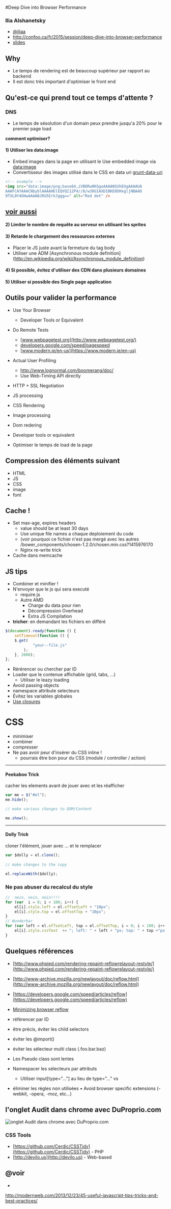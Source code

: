 #Deep Dive into Browser Performance

### Ilia Alshanetsky

- [@iliaa](https://twitter.com/iliaa)
- http://confoo.ca/fr/2015/session/deep-dive-into-browser-performance
- [slides](http://ilia.ws/files/confoo_Deep_Dive_into_Browser_Performance.pdf)


## Why
- Le temps de rendering est de beaucoup supérieur par rapport au backend
- Il est donc très important d'optimiser le front end

## Qu'est-ce qui prend tout ce temps d'attente ?

### DNS
- Le temps de sésolution d'un domain peux prendre jusqu'a 20% pour le premier page load

**comment optimiser?**

#### 1) Utiliser les data:image
- Embed images dans la page en utilisant le Use embedded image via [data:image](http://en.wikipedia.org/wiki/Data_URI_scheme)
- Convertisseur des images utilisé dans le CSS en data uri
[grunt-data-uri](https://www.npmjs.com/package/grunt-data-uri)

```html
<!-- example -->
<img src="data:image/png;base64,iVBORw0KGgoAAAANSUhEUgAAAAUA
AAAFCAYAAACNbyblAAAAHElEQVQI12P4//8/w38GIAXDIBKE0DHxgljNBAAO
9TXL0Y4OHwAAAABJRU5ErkJggg==" alt="Red dot" />
```

[voir aussi](baseImage.html) 
---

#### 2) Limiter le nombre de requête au serveur en utilisant les sprites

#### 3) Retarde le chargement des ressources externes

- Placer le JS juste avant la fermeture du tag body
- Utiliser une ADM [Asynchronous module definition] (http://en.wikipedia.org/wiki/Asynchronous_module_definition)

#### 4) Si possible, évitez d'utiliser des CDN dans plusieurs domaines

#### 5) Utiliser si possible des Single page application

## Outils pour valider la performance
- Use Your Browser
    - Developer Tools or Equivalent
- Do Remote Tests
    - [www.webpagetest.org](http://www.webpagetest.org/)
    - [developers.google.com/speed/pagespeed](https://developers.google.com/speed/pagespeed/)
    - [www.modern.ie/en-us](https://www.modern.ie/en-us)
- Actual User Profiling
    - http://www.lognormal.com/boomerang/doc/
    - Use Web-Timing API directly


- HTTP + SSL Negotiation
- JS processing
- CSS Rendering
- Image processing
- Dom redering
- Developer tools or equivalent
- Optimiser le temps de load de la page

## Compression des éléments suivant
- HTML
- JS
- CSS
- image
- font

## Cache !
- Set max-age, expires headers
    - value should be at least 30 days
    - Use unique file names a chaque deploiement du code
    - (voir pourquoi ce fichier n'est pas mergé avec les autres
    /bower_components/chosen-1.2.0/chosen.min.css?1415976170
    - Nginx re-write trick
- Cache dans memcache



## JS tips
- Combiner et minifier !
- N'envoyer que le js qui sera executé
    - require.js
    - Autre AMD
        - Charge du data pour rien
        - Décompression Overhead
        - Extra JS Compilation
- **tricher**: en demandant les fichiers en différé

```javascript
$(document).ready(function () {
    setTimeout(function () {
    $.get(
            "your--file.js"
        );
    }, 2000);
};

```
- Rérérencer ou chercher par ID
- Loader que le contenue affichable (grid, tabs, ...)
    - Utiliser le leazy loading
- Avoid passing objects
- namespace attribute selecteurs
- Évitez les variables globales
- [Use closures](https://developer.mozilla.org/en-US/docs/Web/JavaScript/Closures)

# CSS
- minimiser
- combiner
- compresser
- Ne pas avoir peur d'insérer du CSS inline !
    - pourrais être bon pour du CSS (module / controller / action)
    
---
#### Peekaboo Trick
cacher les elements avant de jouer avec et les réafficher
```javascript
var me = $("#el");
me.hide();	

// make various changes to DOM/Content

me.show();
```

---

#### Dolly Trick
cloner l'élément, jouer avec ... et le remplacer
```javascript
var $dolly = el.clone();	
  
// make changes to the copy

el.replaceWith($dolly);

```

### Ne pas abuser du recalcul du style
```javascript
//  nein, nein, nein!!!!
for (var  i = 0; i < 100; i++) { 
    el[i].style.left = el.offsetLeft + "10px"; 
    el[i].style.top = el.offsetTop + "10px";
}
// Wunderbar
for (var left = el.offsetLeft, top = el.offsetTop, i = 0; i < 100; i++, top += 10, left += 10) { 
    el[i].style.cssText  += "; left: " + left + "px; top: " + top +"px;"; 
}
```
## Quelques références
- [http://www.phpied.com/rendering-repaint-reflowrelayout-restyle/](http://www.phpied.com/rendering-repaint-reflowrelayout-restyle/)
- [http://www-archive.mozilla.org/newlayout/doc/reflow.html](http://www-archive.mozilla.org/newlayout/doc/reflow.html)
- [https://developers.google.com/speed/articles/reflow](https://developers.google.com/speed/articles/reflow)

- [Minimizing browser reflow](https://developers.google.com/speed/articles/reflow)

- référencer par ID
- être précis, éviter les child selectors
- éviter les @import()
- éviter les sélecteur multi class (.foo.bar.baz)
- Les Pseudo class sont lentes
- Namespacer les sélecteurs par attributs
    - Utiliser input[type="..."] au lieu de type="..." vs
- éliminer les règles non utilisées
• Avoid browser specific extensions
(-webkit, -opera, -moz, etc...)


## l'onglet Audit dans chrome avec DuProprio.com

![onglet Audit dans chrome avec DuProprio.com](auditTabDP.png)


### CSS Tools
- [https://github.com/Cerdic/CSSTidy](https://github.com/Cerdic/CSSTidy) - PHP
- [http://devilo.us](http://devilo.us) - Web-based

## @voir 
- 
http://modernweb.com/2013/12/23/45-useful-javascript-tips-tricks-and-best-practices/

